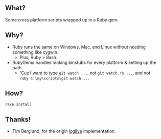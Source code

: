 What?
-----

Some cross platform scripts wrapped up in a Ruby gem.

Why?
----

- Ruby runs the same on Windows, Mac, and Linux without needing something like cygwin.
  + Plus, Ruby > Bash.
- RubyGems handles making binstubs for every platform & setting up the path.
  + 'Cuz I want to type `git watch ...`, not `git watch.rb ...`, and not `ruby C:\my\scripts\git-watch ...`

How?
----

```
rake install
```

Thanks!
-------

- Tim Berglund, for the origin [loglive](https://gist.github.com/tlberglund/3714970) implementation.
